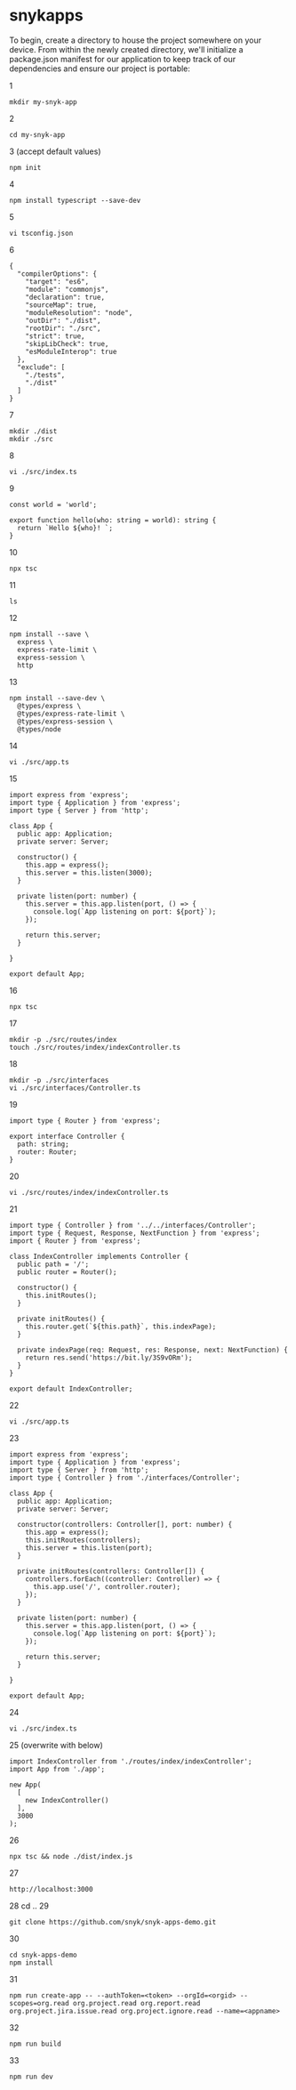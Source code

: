 # snykapps
To begin, create a directory to house the project somewhere on your device. From within the newly created directory, we'll initialize a package.json manifest for our application to keep track of our dependencies and ensure our project is portable:

1

```
mkdir my-snyk-app
```

2 
```
cd my-snyk-app
```

3 (accept default values)
```
npm init
```
4 
```
npm install typescript --save-dev
```
5 
```
vi tsconfig.json
```

6
```
{
  "compilerOptions": {
    "target": "es6",
    "module": "commonjs",
    "declaration": true,
    "sourceMap": true,
    "moduleResolution": "node",
    "outDir": "./dist",
    "rootDir": "./src",
    "strict": true,
    "skipLibCheck": true,
    "esModuleInterop": true
  },
  "exclude": [
    "./tests",
    "./dist"
  ]
}
```
7 
```
mkdir ./dist
mkdir ./src
```
8 
```
vi ./src/index.ts
```

9
```
const world = 'world';

export function hello(who: string = world): string {
  return `Hello ${who}! `;
}
```
10
```
npx tsc
```
11
```
ls
```
12
```
npm install --save \
  express \
  express-rate-limit \
  express-session \
  http
```
13
```
npm install --save-dev \
  @types/express \
  @types/express-rate-limit \
  @types/express-session \
  @types/node
```
14
```
vi ./src/app.ts
```
15
```
import express from 'express';
import type { Application } from 'express';
import type { Server } from 'http';

class App {
  public app: Application;
  private server: Server;

  constructor() {
    this.app = express();
    this.server = this.listen(3000);
  }

  private listen(port: number) {
    this.server = this.app.listen(port, () => {
      console.log(`App listening on port: ${port}`);
    });

    return this.server;
  }

}

export default App;
```
16
```
npx tsc
```
17
```
mkdir -p ./src/routes/index
touch ./src/routes/index/indexController.ts
```
18
```
mkdir -p ./src/interfaces
vi ./src/interfaces/Controller.ts
```
19
```
import type { Router } from 'express';

export interface Controller {
  path: string;
  router: Router;
}
```
20
```
vi ./src/routes/index/indexController.ts
```
21
```
import type { Controller } from '../../interfaces/Controller';
import type { Request, Response, NextFunction } from 'express';
import { Router } from 'express';

class IndexController implements Controller {
  public path = '/';
  public router = Router();

  constructor() {
    this.initRoutes();
  }

  private initRoutes() {
    this.router.get(`${this.path}`, this.indexPage);
  }

  private indexPage(req: Request, res: Response, next: NextFunction) {
    return res.send('https://bit.ly/3S9vORm');
  }
}

export default IndexController;
```
22
```
vi ./src/app.ts
```
23
```
import express from 'express';
import type { Application } from 'express';
import type { Server } from 'http';
import type { Controller } from './interfaces/Controller';

class App {
  public app: Application;
  private server: Server;

  constructor(controllers: Controller[], port: number) {
    this.app = express();
    this.initRoutes(controllers);
    this.server = this.listen(port);
  }

  private initRoutes(controllers: Controller[]) {
    controllers.forEach((controller: Controller) => {
      this.app.use('/', controller.router);
    });
  }

  private listen(port: number) {
    this.server = this.app.listen(port, () => {
      console.log(`App listening on port: ${port}`);
    });

    return this.server;
  }

}

export default App;
```
24
```
vi ./src/index.ts
```
25 (overwrite with below)
```
import IndexController from './routes/index/indexController';
import App from './app';

new App(
  [
    new IndexController()
  ],
  3000
);
```
26
```
npx tsc && node ./dist/index.js
```
27
```
http://localhost:3000
```


28
cd ..
29
```
git clone https://github.com/snyk/snyk-apps-demo.git
```
30
```
cd snyk-apps-demo
npm install
```
31
```
npm run create-app -- --authToken=<token> --orgId=<orgid> --scopes=org.read org.project.read org.report.read org.project.jira.issue.read org.project.ignore.read --name=<appname>
```
32
```
npm run build
```
33
```
npm run dev
```
